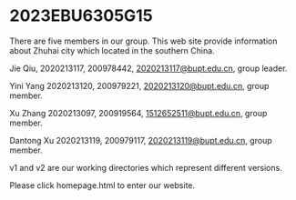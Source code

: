 # 2023EBU6305G15
There are five members in our group.
This web site provide information about Zhuhai city which located in the southern China.

  Jie Qiu, 2020213117, 200978442, 2020213117@bupt.edu.cn, group leader.
  
  Yini Yang 2020213120, 200979221, 2020213120@bupt.edu.cn, group member.
  
  Xu Zhang 2020213097, 200919564, 1512652511@bupt.edu.cn, group member.
  
  Dantong Xu 2020213119, 200979117, 2020213119@bupt.edu.cn, group member.

v1 and v2 are our working directories which represent different versions.

Please click homepage.html to enter our website.
